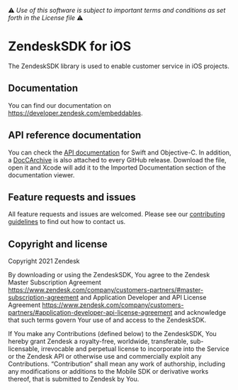 :warning: *Use of this software is subject to important terms and conditions as set forth in the License file* :warning:

# ZendeskSDK for iOS

The ZendeskSDK library is used to enable customer service in iOS projects.

## Documentation

You can find our documentation on https://developer.zendesk.com/embeddables.

## API reference documentation

You can check the [API documentation](https://zendesk.github.io/sdk_zendesk_ios/) for Swift and Objective-C. In addition, a [DocCArchive](https://developer.apple.com/documentation/xcode/distributing-documentation-to-external-developers#Send-a-documentation-archive-directly-to-developers) is also attached to every GitHub release. Download the file, open it and Xcode will add it to the Imported Documentation section of the documentation viewer.

## Feature requests and issues

All feature requests and issues are welcomed. Please see our [contributing guidelines](./CONTRIBUTING.md) to find out how to contact us.

## Copyright and license

Copyright 2021 Zendesk

By downloading or using the ZendeskSDK, You agree to the Zendesk Master
Subscription Agreement https://www.zendesk.com/company/customers-partners/#master-subscription-agreement and Application Developer and API License
Agreement https://www.zendesk.com/company/customers-partners/#application-developer-api-license-agreement and
acknowledge that such terms govern Your use of and access to the ZendeskSDK.

If You make any Contributions (defined below) to the ZendeskSDK, 
You hereby grant Zendesk a royalty-free, worldwide, transferable, sub-licensable, 
irrevocable and perpetual license to incorporate into the Service or the Zendesk API 
or otherwise use and commercially exploit any Contributions. “Contribution” shall mean 
any work of authorship, including any modifications or additions to the Mobile SDK 
or derivative works thereof, that is submitted to Zendesk by You.